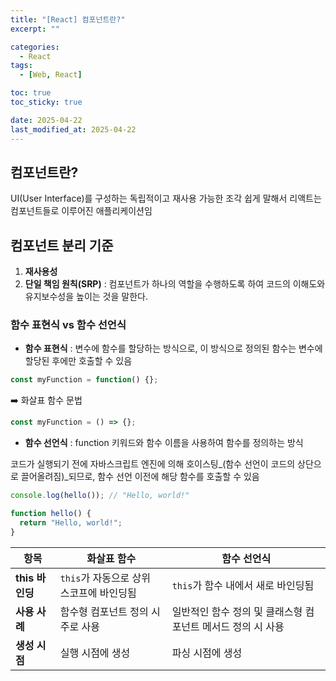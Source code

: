 ```yaml
---
title: "[React] 컴포넌트란?"
excerpt: ""

categories:
  - React
tags:
  - [Web, React]

toc: true
toc_sticky: true

date: 2025-04-22
last_modified_at: 2025-04-22
---
```


## 컴포넌트란?
UI(User Interface)를 구성하는 독립적이고 재사용 가능한 조각
쉽게 말해서 리액트는 컴포넌트들로 이루어진 애플리케이션임
  
## 컴포넌트 분리 기준
1. **재사용성**
2. **단일 책임 원칙(SRP)** : 컴포넌트가 하나의 역할을 수행하도록 하여 코드의 이해도와 유지보수성을 높이는 것을 말한다.



### 함수 표현식 vs 함수 선언식
- **함수 표현식** : 변수에 함수를 할당하는 방식으로, 이 방식으로 정의된 함수는 변수에 할당된 후에만 호출할 수 있음
  
```js
const myFunction = function() {};
```

➡️ 화살표 함수 문법
```js
const myFunction = () => {};
```

- **함수 선언식** : function 키워드와 함수 이름을 사용하여 함수를 정의하는 방식

코드가 실행되기 전에 자바스크립트 엔진에 의해 호이스팅_(함수 선언이 코드의 상단으로 끌어올려짐)_되므로, 함수 선언 이전에 해당 함수를 호출할 수 있음

```js
console.log(hello()); // "Hello, world!"

function hello() {
  return "Hello, world!";
}
```
  
|항목|화살표 함수|함수 선언식|
|------|---|---|
|**this 바인딩**|`this`가 자동으로 상위 스코프에 바인딩됨|`this`가 함수 내에서 새로 바인딩됨|
|**사용 사례**|함수형 컴포넌트 정의 시 주로 사용|일반적인 함수 정의 및 클래스형 컴포넌트 메서드 정의 시 사용|
|**생성 시점**|실행 시점에 생성|파싱 시점에 생성|
